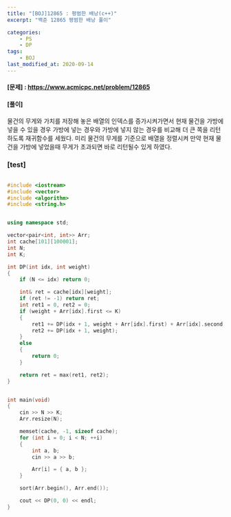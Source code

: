 ```yaml
---
title: "[BOJ]12865 : 평범한 배낭(c++)"
excerpt: "백준 12865 평범한 배낭 풀이"

categories:
    - PS
    - DP
tags:
    - BOJ
last_modified_at: 2020-09-14
---
```


#### [문제] : https://www.acmicpc.net/problem/12865

#### [풀이]

물건의 무게와 가치를 저장해 놓은 배열의 인덱스를 증가시켜가면서 현재 물건을 가방에 넣을 수 있을 경우
가방에 넣는 경우와 가방에 넣지 않는 경우를 비교해 더 큰 쪽을 리턴하도록 재귀함수를 세웠다. 
미리 물건의 무게를 기준으로 배열을 정렬시켜 만약 현재 물건을 가방에 넣었을때 무게가 초과되면 바로 
리턴될수 있게 하였다.

### [test]

```cpp

#include <iostream>
#include <vector>
#include <algorithm>
#include <string.h>


using namespace std;

vector<pair<int, int>> Arr;
int cache[101][100001];
int N;
int K;

int DP(int idx, int weight)
{
	if (N <= idx) return 0;

	int& ret = cache[idx][weight];
	if (ret != -1) return ret;
	int ret1 = 0, ret2 = 0;
	if (weight + Arr[idx].first <= K)
	{
		ret1 += DP(idx + 1, weight + Arr[idx].first) + Arr[idx].second;
		ret2 += DP(idx + 1, weight);
	}
	else
	{
		return 0;
	}

	return ret = max(ret1, ret2);
}


int main(void)
{
	cin >> N >> K;
	Arr.resize(N);

	memset(cache, -1, sizeof cache);
	for (int i = 0; i < N; ++i)
	{
		int a, b;
		cin >> a >> b;

		Arr[i] = { a, b };
	}

	sort(Arr.begin(), Arr.end());

	cout << DP(0, 0) << endl;
}

```